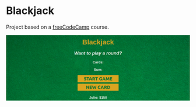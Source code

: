 # Blackjack
Project based on a [freeCodeCamp](https://www.youtube.com/watch?v=jS4aFq5-91M) course.

![Blackjack app](/img/blackjackApp.png)
